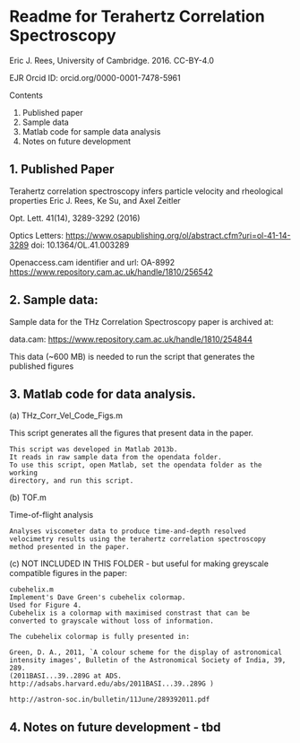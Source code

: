 # Readme for Terahertz Correlation Spectroscopy
Eric J. Rees, University of Cambridge. 2016. CC-BY-4.0

EJR Orcid ID: orcid.org/0000-0001-7478-5961

Contents
1. Published paper
2. Sample data
3. Matlab code for sample data analysis
4. Notes on future development


## 1. Published Paper
   Terahertz correlation spectroscopy infers particle velocity and rheological properties
   Eric J. Rees, Ke Su, and Axel Zeitler

   Opt. Lett. 41(14), 3289-3292 (2016)

   Optics Letters: https://www.osapublishing.org/ol/abstract.cfm?uri=ol-41-14-3289
   doi: 10.1364/OL.41.003289

   Openaccess.cam identifier and url: OA-8992
   https://www.repository.cam.ac.uk/handle/1810/256542

## 2. Sample data:
   Sample data for the THz Correlation Spectroscopy paper is archived at:

   data.cam: https://www.repository.cam.ac.uk/handle/1810/254844

   This data (~600 MB) is needed to run the script that generates the published figures

## 3. Matlab code for data analysis.

(a) THz_Corr_Vel_Code_Figs.m

This script generates all the figures that present data in the paper.

    This script was developed in Matlab 2013b.
    It reads in raw sample data from the opendata folder.
    To use this script, open Matlab, set the opendata folder as the working
    directory, and run this script.

(b) TOF.m

Time-of-flight analysis

    Analyses viscometer data to produce time-and-depth resolved
    velocimetry results using the terahertz correlation spectroscopy
    method presented in the paper.


(c) NOT INCLUDED IN THIS FOLDER - but useful for making greyscale compatible figures in the paper:

    cubehelix.m
    Implement's Dave Green's cubehelix colormap.
    Used for Figure 4.
    Cubehelix is a colormap with maximised constrast that can be
    converted to grayscale without loss of information.

    The cubehelix colormap is fully presented in:

    Green, D. A., 2011, `A colour scheme for the display of astronomical intensity images', Bulletin of the Astronomical Society of India, 39, 289.
    (2011BASI...39..289G at ADS. http://adsabs.harvard.edu/abs/2011BASI...39..289G )

    http://astron-soc.in/bulletin/11June/289392011.pdf

## 4. Notes on future development - tbd
